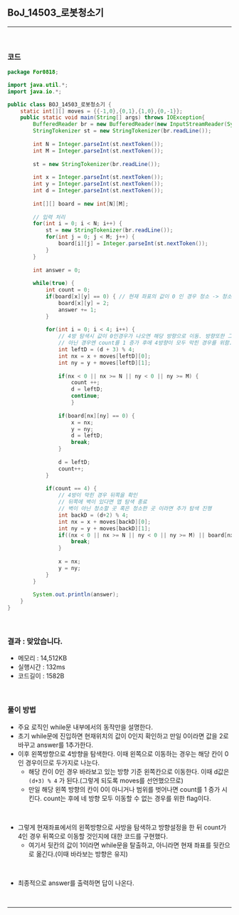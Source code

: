 ## BoJ_14503_로봇청소기

---

<br />

### 코드

```java
package For0818;

import java.util.*;
import java.io.*;

public class BOJ_14503_로봇청소기 {
	static int[][] moves = {{-1,0},{0,1},{1,0},{0,-1}};
	public static void main(String[] args) throws IOException{
		BufferedReader br = new BufferedReader(new InputStreamReader(System.in));
		StringTokenizer st = new StringTokenizer(br.readLine());
		
		int N = Integer.parseInt(st.nextToken());
		int M = Integer.parseInt(st.nextToken());
		
		st = new StringTokenizer(br.readLine());
		
		int x = Integer.parseInt(st.nextToken());
		int y = Integer.parseInt(st.nextToken());
		int d = Integer.parseInt(st.nextToken());
		
		int[][] board = new int[N][M];
		
		// 입력 처리
		for(int i = 0; i < N; i++) {
			st = new StringTokenizer(br.readLine());
			for(int j = 0; j < M; j++) {
				board[i][j] = Integer.parseInt(st.nextToken());
			}
		}
		
		int answer = 0;
		
		while(true) {
			int count = 0;
			if(board[x][y] == 0) { // 현재 좌표의 값이 0 인 경우 청소 -> 청소를 한경우 2를 입력
				board[x][y] = 2;
				answer += 1;				
			}
			
			for(int i = 0; i < 4; i++) { 
				// 4방 탐색시 값이 0인경우가 나오면 해당 방향으로 이동. 방향또한 그쪽을 바라봄.
				// 아닌 경우엔 count를 1 증가 후에 4방향이 모두 막힌 경우를 위함.
				int leftD = (d + 3) % 4;
				int nx = x + moves[leftD][0];
				int ny = y + moves[leftD][1];
				
				if(nx < 0 || nx >= N || ny < 0 || ny >= M) {
					count ++;
					d = leftD;
					continue;
					}
				
				if(board[nx][ny] == 0) {
					x = nx; 
					y = ny;
					d = leftD;
					break;
				}
				
				d = leftD;
				count++;
			}
			
			if(count == 4) { 
				// 4방이 막힌 경우 뒤쪽을 확인
				// 뒤쪽에 벽이 있다면 맵 탐색 종료
				// 벽이 아닌 청소할 곳 혹은 청소한 곳 이라면 추가 탐색 진행
				int backD = (d+2) % 4;
				int nx = x + moves[backD][0];
				int ny = y + moves[backD][1];
				if((nx < 0 || nx >= N || ny < 0 || ny >= M) || board[nx][ny] == 1) {
					break;
				}
				
				x = nx;
				y = ny;						
			}
		}
		
		System.out.println(answer);
	}
}
```

<br />


### 결과 : 맞았습니다. 
- 메모리 : 14,512KB
- 실행시간 : 132ms
- 코드길이 : 1582B

<br />

### 풀이 방법

- 주요 로직인 while문 내부에서의 동작만을 설명한다.
- 초기 while문에 진입하면 현재위치의 값이 0인지 확인하고 만일 0이라면 값을 2로 바꾸고 answer를 1추가한다.
- 이후 왼쪽방향으로 4방향을 탐색한다. 이때 왼쪽으로 이동하는 경우는 해당 칸이 0인 경우이므로 두가지로 나눈다.
  - 해당 칸이 0인 경우 바라보고 있는 방향 기준 왼쪽칸으로 이동한다. 이때 d값은 `(d+3) % 4` 가 된다.(그렇게 되도록 moves를 선언했으므로)
  - 만일 해당 왼쪽 방향의 칸이 0이 아니거나 범위를 벗어나면 count를 1 증가 시킨다. count는 후에 네 방향 모두 이동할 수 없는 경우를 위한 flag이다.

<br />

- 그렇게 현재좌표에서의 왼쪽방향으로 사방을 탐색하고 방향설정을 한 뒤 count가 4인 경우 뒤쪽으로 이동할 것인지에 대한 코드를 구현했다.
  - 여기서 뒷칸의 값이 1이라면 while문을 탈출하고, 아니라면 현재 좌표를 뒷칸으로 옮긴다.(이때 바라보는 방향은 유지)

<br />

- 최종적으로 answer를 출력하면 답이 나온다.


<br />

---
